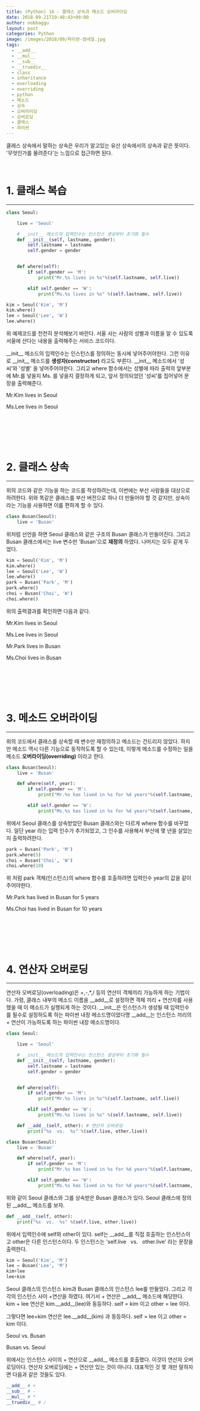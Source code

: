 ```yaml
---
title: (Python) 16 - 클래스 상속과 메소드 오버라이딩
date: 2018-09-21T19:48:43+09:00
author: nobbaggu
layout: post
categories: Python
image: /images/2018/09/파이썬-썸네일.jpg
tags:
  - __add__
  - __mul__
  - __sub__
  - __truediv__
  - class
  - inheritance
  - overloading
  - overriding
  - python
  - 메소드
  - 상속
  - 오버라이딩
  - 오버로딩
  - 클래스
  - 파이썬
---
```

클래스 상속에서 말하는 상속은 우리가 알고있는 유산 상속에서의 상속과 같은 뜻이다. '무엇인가를 물려준다'는 느낌으로 접근하면 된다.

&nbsp;

# 1. 클래스 복습

* * *

~~~ python
class Seoul:

    live = 'Seoul'

    # __init__ 메소드의 입력인수는 인스턴스 생성부터 초기화 필수
    def __init__(self, lastname, gender):
        self.lastname = lastname
        self.gender = gender


    def where(self):
        if self.gender == 'M':
            print("Mr.%s lives in %s"%(self.lastname, self.live))

        elif self.gender == 'W':
            print("Ms.%s lives in %s" %(self.lastname, self.live))

kim = Seoul('Kim', 'M')
kim.where()
lee = Seoul('Lee', 'W')
lee.where()
~~~

위 예제코드를 천천히 분석해보기 바란다. 서울 사는 사람의 성별과 이름을 알 수 있도록 서울에 산다는 내용을 출력해주는 서비스 코드이다.

\_\_init\_\_ 메소드의 입력인수는 인스턴스를 정의하는 동시에 넣어주어야한다. 그런 이유로 \_\_init\_\_ 메소드를 **생성자(constructor)** 라고도 부른다. \_\_init\_\_ 메소드에서 '성씨'와 '성별' 을 넣어주어야한다. 그리고 where 함수에서는 성별에 따라 출력의 앞부분에 Mr.를 넣을지 Ms. 를 넣을지 결정하게 되고, 앞서 정의되었던 '성씨'를 집어넣어 문장을 출력해준다.

Mr.Kim lives in Seoul


Ms.Lee lives in Seoul


 

&nbsp;

&nbsp;

&nbsp;

# 2. 클래스 상속

* * *

위의 코드와 같은 기능을 하는 코드를 작성하려는데, 이번에는 부산 사람들을 대상으로 하려한다. 위와 똑같은 클래스를 부산 버전으로 하나 더 만들어야 할 것 같지만, 상속이라는 기능을 사용하면 이를 편하게 할 수 있다.

~~~ python
class Busan(Seoul):
    live = 'Busan'
~~~

위처럼 선언을 하면 Seoul 클래스와 같은 구조의 Busan 클래스가 만들어진다. 그리고 Busan 클래스에서는 live 변수만 'Busan'으로 **재정의** 하였다. 나머지는 모두 같게 두었다.

~~~ python
kim = Seoul('Kim', 'M')
kim.where()
lee = Seoul('Lee', 'W')
lee.where()
park = Busan('Park', 'M')
park.where()
choi = Busan('Choi', 'W')
choi.where()
~~~

위의 출력결과를 확인하면 다음과 같다.

Mr.Kim lives in Seoul


Ms.Lee lives in Seoul


Mr.Park lives in Busan


Ms.Choi lives in Busan

&nbsp;

&nbsp;

&nbsp;

# 3. 메소드 오버라이딩

* * *

위의 코드에서 클래스를 상속할 때 변수만 재정의하고 메소드는 건드리지 않았다. 하지만 메소드 역시 다른 기능으로 동작하도록 할 수 있는데, 이렇게 메소드를 수정하는 일을 메소드 **오버라이딩(overriding)** 이라고 한다.

~~~ python
class Busan(Seoul):
    live = 'Busan'

    def where(self, year):
        if self.gender == 'M':
            print("Mr.%s has lived in %s for %d years"%(self.lastname, self.live, year))

        elif self.gender == 'W':
            print("Ms.%s has lived in %s for %d years"%(self.lastname, self.live, year))
~~~

위에서 Seoul 클래스를 상속받았던 Busan 클래스와는 다르게 where 함수를 바꾸었다. 일단 year 라는 입력 인수가 추가되었고, 그 인수를 사용해서 부산에 몇 년을 살았는지 출력하려한다.

~~~ python
park = Busan('Park', 'M')
park.where(5)
choi = Busan('Choi', 'W')
choi.where(10)
~~~

위 처럼 park 객체(인스턴스)의 where 함수를 호출하려면 입력인수 year의 값을 같이 주어야한다.

Mr.Park has lived in Busan for 5 years


Ms.Choi has lived in Busan for 10 years

&nbsp;

&nbsp;

&nbsp;

# 4. 연산자 오버로딩

* * *

연산자 오버로딩(overloading)은 +,-,*,/ 등의 연산이 객체끼리 가능하게 하는 기법이다. 가령, 클래스 내부의 메소드 이름을 \_\_add\_\_로 설정하면 객체 끼리 + 연산자를 사용 했을 때 이 메소드가 실행되게 하는 것이다. \_\_init\_\_은 인스턴스가 생성될 때 입력인수를 필수로 설정하도록 하는 파이썬 내장 메소드명이었다명 \_\_add\_\_는 인스턴스 끼리의 + 연산이 가능하도록 하는 파이썬 내장 메소드명이다.

~~~ python
class Seoul:

    live = 'Seoul'

    # __init__ 메소드의 입력인수는 인스턴스 생성부터 초기화 필수
    def __init__(self, lastname, gender):
        self.lastname = lastname
        self.gender = gender


    def where(self):
        if self.gender == 'M':
            print("Mr.%s lives in %s"%(self.lastname, self.live))

        elif self.gender == 'W':
            print("Ms.%s lives in %s" %(self.lastname, self.live))

    def __add__(self, other): # 연산자 오버로딩
        print("%s  vs.  %s" %(self.live, other.live))

class Busan(Seoul):
    live = 'Busan'

    def where(self, year):
        if self.gender == 'M':
            print("Mr.%s has lived in %s for %d years"%(self.lastname, self.live, year))

        elif self.gender == 'W':
            print("Ms.%s has lived in %s for %d years"%(self.lastname, self.live, year))
~~~

위와 같이 Seoul 클래스와 그를 상속받은 Busan 클래스가 있다. Seoul 클래스에 정의된 \_\_add\_\_ 메소드를 보자.

~~~ python
def __add__(self, other):
    print("%s  vs.  %s" %(self.live, other.live))
~~~

위에서 입력인수에 self와 other이 있다. self는 \_\_add\_\_를 직접 호출하는 인스턴스이고 other은 다른 인스턴스이다. 두 인스턴스는 'self.live   vs.   other.live' 라는 문장을 출력한다.

~~~ python
kim = Seoul('Kim', 'M')
lee = Busan('Lee', 'M')
kim+lee
lee+kim
~~~

Seoul 클래스의 인스턴스 kim과 Busan 클래스의 인스턴스 lee를 만들었다. 그리고 각각의 인스턴스 사이 +연산을 하였다. 여기서 + 연산은 \_\_add\_\_ 메소드에 해당한다. kim + lee 연산은 kim.\_\_add\_\_(lee)와 동등하다. self = kim 이고 other = lee 이다.

그렇다면 lee+kim 연산은 lee.\_\_add\_\_(kim) 과 동등하다. self = lee 이고 other = kim 이다.

Seoul  vs.  Busan


Busan  vs.  Seoul

위에서는 인스턴스 사이의 + 연산으로 \_\_add\_\_ 메소드를 호출했다. 이것이 연산자 오버로딩이다. 연산자 오버로딩에는 + 연산만 있는 것이 아니다. 대표적인 것 몇 개만 말하자면 다음과 같은 것들도 있다.

~~~ python
__add__ # +
__sub__ # -
__mul__ # *
__truediv__ # /
~~~